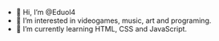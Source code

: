 - 👋 Hi, I’m @Eduol4
- 👀 I’m interested in videogames, music, art and programing.
- 🌱 I’m currently learning HTML, CSS and JavaScript.

<!---
Eduol4/Eduol4 is a ✨ special ✨ repository because its `README.md` (this file) appears on your GitHub profile.
You can click the Preview link to take a look at your changes.
--->
